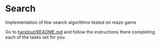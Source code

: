 # Search
Implementation of few search algorithms tested on maze game

Go to [handout/README.md](handout/README.md) and follow the
instructions there completing each of the tasks set for you.


